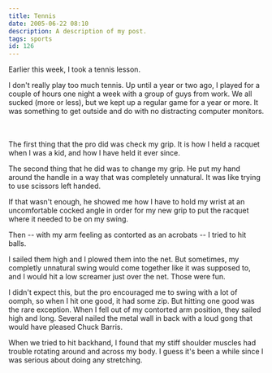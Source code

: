 ```yaml
---
title: Tennis
date: 2005-06-22 08:10
description: A description of my post.
tags: sports
id: 126
---
```

Earlier this week, I took a tennis lesson.

I don't really play too much tennis.  Up until a year or two ago, I played for a couple of hours one night a week with a group of guys from work.  We all sucked (more or less), but we kept up a regular game for a year or more.  It was something to get outside and do with no distracting computer monitors.

<span class="spanEndPreview">&nbsp;</span><br /><br />The first thing that the pro did was check my grip.  It is how I held a racquet when I was a kid, and how I have held it ever since.

The second thing that he did was to change my grip.  He put my hand around the handle in a way that was completely unnatural.  It was like trying to use scissors left handed.

If that wasn't enough, he showed me how I have to hold my wrist at an uncomfortable cocked angle in order for my new grip to put the racquet where it needed to be on my swing.

Then -- with my arm feeling as contorted as an acrobats -- I tried to hit balls.

I sailed them high and I plowed them into the net.  But sometimes, my completly unnatural swing would come together like it was supposed to, and I would hit a low screamer just over the net.  Those were fun.

I didn't expect this, but the pro encouraged me to swing with a lot of oomph, so when I hit one good, it had some zip.  But hitting one good was the rare exception.  When I fell out of my contorted arm position, they sailed high and long.  Several nailed the metal wall in back with a loud gong that would have pleased Chuck Barris.

When we tried to hit backhand, I found that my stiff shoulder muscles had trouble rotating around and across my body.  I guess it's been a while since I was serious about doing any stretching.


